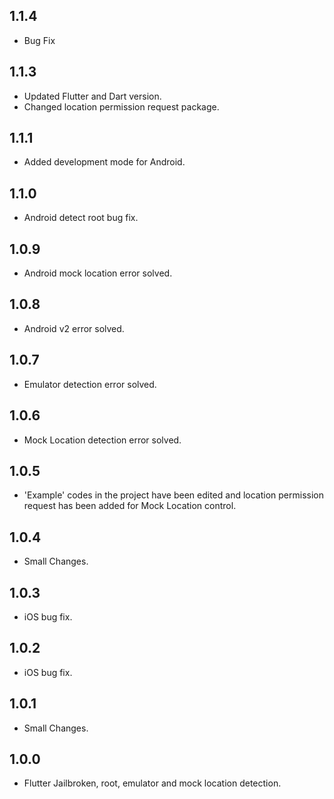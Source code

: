 ## 1.1.4

* Bug Fix

## 1.1.3

* Updated Flutter and Dart version.
* Changed location permission request package.

## 1.1.1

* Added development mode for Android.

## 1.1.0

* Android detect root bug fix.

## 1.0.9

* Android mock location error solved.

## 1.0.8

* Android v2 error solved.

## 1.0.7

* Emulator detection error solved.

## 1.0.6

* Mock Location detection error solved.

## 1.0.5

* 'Example' codes in the project have been edited and location permission request has been added for
  Mock Location control.

## 1.0.4

* Small Changes.

## 1.0.3

* iOS bug fix.

## 1.0.2

* iOS bug fix.

## 1.0.1

* Small Changes.

## 1.0.0

* Flutter Jailbroken, root, emulator and mock location detection.


